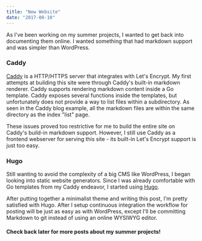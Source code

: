 ```yaml
---
title: "New Website"
date: "2017-08-10"
---
```


As I've been working on my summer projects, I wanted to get back into documenting them online. I wanted something that had markdown support and was simpler than WordPress. 

<!--more-->

### Caddy

[Caddy](https://caddyserver.com/) is a HTTP/HTTPS server that integrates with Let's Encrypt. My first attempts at building this site were through Caddy's built-in markdown renderer. Caddy supports rendering markdown content inside a Go template. Caddy exposes several functions inside the templates, but unfortunately does not provide a way to list files within a subdirectory. As seen in the Caddy blog example, all the markdown files are within the same directory as the index "list" page.

These issues proved too restrictive for me to build the entire site on Caddy's build-in markdown support. However, I still use Caddy as a frontend webserver for serving this site - its built-in Let's Encrypt support is just too easy.

### Hugo

Still wanting to avoid the complexity of a big CMS like WordPress, I began looking into static website generators. Since I was already comfortable with Go templates from my Caddy endeavor, I started using [Hugo](https://gohugo.io/).

After putting together a minimalist theme and writing this post, I'm pretty satisfied with Hugo. After I setup continuous integration the workflow for posting will be just as easy as with WordPress, except I'll be committing Markdown to git instead of using an online WYSIWYG editor.

#### Check back later for more posts about my summer projects!